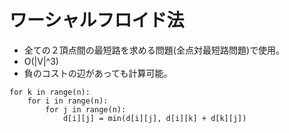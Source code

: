 # ワーシャルフロイド法

- 全ての２頂点間の最短路を求める問題(全点対最短路問題)で使用。
- O(|V|^3)
- 負のコストの辺があっても計算可能。


```
for k in range(n):
    for i in range(n):
        for j in range(n):
            d[i][j] = min(d[i][j], d[i][k] + d[k][j])
```